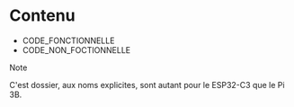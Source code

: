 # Contenu
* CODE_FONCTIONNELLE
* CODE_NON_FOCTIONNELLE

> [!NOTE]
> C'est dossier, aux noms explicites, sont autant pour le ESP32-C3 que le Pi 3B.
